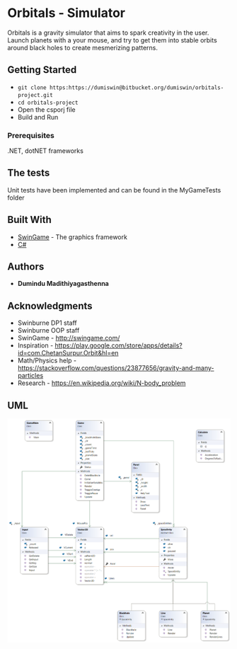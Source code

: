 # Orbitals - Simulator

Orbitals is a gravity simulator that aims to spark creativity in the user. 
Launch planets with a your mouse, and try to get them into stable orbits around black holes to create mesmerizing  patterns.

## Getting Started

* `git clone https:https://dumiswin@bitbucket.org/dumiswin/orbitals-project.git`
* `cd orbitals-project`
* Open the csporj file
* Build and Run

### Prerequisites

.NET, dotNET frameworks

## The tests

Unit tests have been implemented and can be found in the MyGameTests folder

## Built With

* [SwinGame](http://swingame.com/) - The graphics framework
* [C#](https://docs.microsoft.com/en-us/dotnet/csharp/)

## Authors

* **Dumindu Madithiyagasthenna**

## Acknowledgments

* Swinburne DP1 staff
* Swinburne OOP staff
* SwinGame - http://swingame.com/
* Inspiration - https://play.google.com/store/apps/details?id=com.ChetanSurpur.Orbit&hl=en
* Math/Physics help - https://stackoverflow.com/questions/23877656/gravity-and-many-particles
* Research - https://en.wikipedia.org/wiki/N-body_problem

## UML
![Uml](MyGame/ClassDiagram1.png)

